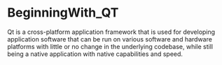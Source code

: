 # BeginningWith_QT
Qt is a cross-platform application framework that is used for developing application software that can be run on various software and hardware platforms with little or no change in the underlying codebase, while still being a native application with native capabilities and speed.
